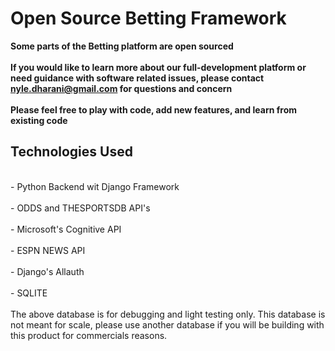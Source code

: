 # Open Source Betting Framework
**Some parts of the Betting platform are open sourced**
<br/>
<br/>
**If you would like to learn more about our full-development platform or need guidance with software related issues, please contact nyle.dharani@gmail.com for questions and concern**
<br/>
<br/>
**Please feel free to play with code, add new features, and learn from existing code** 

## Technologies Used
<br/>
- Python Backend wit Django Framework
<br/>
<br/>
- ODDS and THESPORTSDB API's
<br/>
<br/>
- Microsoft's Cognitive API
<br/>
<br/>
- ESPN NEWS API
<br/>
<br/>
- Django's Allauth
<br/>
<br/>
- SQLITE
<br/>
<br/>
The above database is for debugging and light testing only.
This database is not meant for scale, please use another database if you will be building with this product for commercials reasons.



